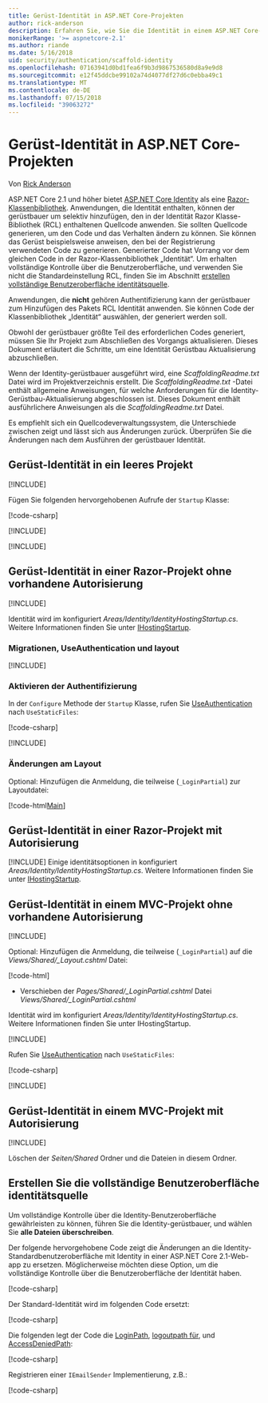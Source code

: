 ```yaml
---
title: Gerüst-Identität in ASP.NET Core-Projekten
author: rick-anderson
description: Erfahren Sie, wie Sie die Identität in einem ASP.NET Core-Projekt zu erstellen.
monikerRange: '>= aspnetcore-2.1'
ms.author: riande
ms.date: 5/16/2018
uid: security/authentication/scaffold-identity
ms.openlocfilehash: 07163941d0bd1fea6f9b3d9867536580d8a9e9d8
ms.sourcegitcommit: e12f45ddcbe99102a74d4077df27d6c0ebba49c1
ms.translationtype: MT
ms.contentlocale: de-DE
ms.lasthandoff: 07/15/2018
ms.locfileid: "39063272"
---
```

# <a name="scaffold-identity-in-aspnet-core-projects"></a>Gerüst-Identität in ASP.NET Core-Projekten

Von [Rick Anderson](https://twitter.com/RickAndMSFT)

ASP.NET Core 2.1 und höher bietet [ASP.NET Core Identity](xref:security/authentication/identity) als eine [Razor-Klassenbibliothek](xref:razor-pages/ui-class). Anwendungen, die Identität enthalten, können der gerüstbauer um selektiv hinzufügen, den in der Identität Razor Klasse-Bibliothek (RCL) enthaltenen Quellcode anwenden. Sie sollten Quellcode generieren, um den Code und das Verhalten ändern zu können. Sie können das Gerüst beispielsweise anweisen, den bei der Registrierung verwendeten Code zu generieren. Generierter Code hat Vorrang vor dem gleichen Code in der Razor-Klassenbibliothek „Identität“. Um erhalten vollständige Kontrolle über die Benutzeroberfläche, und verwenden Sie nicht die Standardeinstellung RCL, finden Sie im Abschnitt [erstellen vollständige Benutzeroberfläche identitätsquelle](#full).

Anwendungen, die **nicht** gehören Authentifizierung kann der gerüstbauer zum Hinzufügen des Pakets RCL Identität anwenden. Sie können Code der Klassenbibliothek „Identität“ auswählen, der generiert werden soll.

Obwohl der gerüstbauer größte Teil des erforderlichen Codes generiert, müssen Sie Ihr Projekt zum Abschließen des Vorgangs aktualisieren. Dieses Dokument erläutert die Schritte, um eine Identität Gerüstbau Aktualisierung abzuschließen.

Wenn der Identity-gerüstbauer ausgeführt wird, eine *ScaffoldingReadme.txt* Datei wird im Projektverzeichnis erstellt. Die *ScaffoldingReadme.txt* -Datei enthält allgemeine Anweisungen, für welche Anforderungen für die Identity-Gerüstbau-Aktualisierung abgeschlossen ist. Dieses Dokument enthält ausführlichere Anweisungen als die *ScaffoldingReadme.txt* Datei.

Es empfiehlt sich ein Quellcodeverwaltungssystem, die Unterschiede zwischen zeigt und lässt sich aus Änderungen zurück. Überprüfen Sie die Änderungen nach dem Ausführen der gerüstbauer Identität.

## <a name="scaffold-identity-into-an-empty-project"></a>Gerüst-Identität in ein leeres Projekt

[!INCLUDE[](~/includes/scaffold-identity/id-scaffold-dlg.md)]

Fügen Sie folgenden hervorgehobenen Aufrufe der `Startup` Klasse:

[!code-csharp[](scaffold-identity/sample/StartupEmpty.cs?name=snippet1&highlight=5,20-23)]

[!INCLUDE[](~/includes/scaffold-identity/hsts.md)]

[!INCLUDE[](~/includes/scaffold-identity/migrations.md)]

## <a name="scaffold-identity-into-a-razor-project-without-existing-authorization"></a>Gerüst-Identität in einer Razor-Projekt ohne vorhandene Autorisierung

<!--
set projNam=RPnoAuth
set projType=razor
set version=2.1.0

dotnet new %projType% -o %projNam%
cd %projNam%
dotnet add package Microsoft.VisualStudio.Web.CodeGeneration.Design -v %version%
dotnet restore
dotnet aspnet-codegenerator identity --useDefaultUI
dotnet ef migrations add CreateIdentitySchema
dotnet ef database update
-->

[!INCLUDE[](~/includes/scaffold-identity/id-scaffold-dlg.md)]

Identität wird im konfiguriert *Areas/Identity/IdentityHostingStartup.cs*. Weitere Informationen finden Sie unter [IHostingStartup](xref:fundamentals/configuration/platform-specific-configuration).

<a name="efm"></a>

### <a name="migrations-useauthentication-and-layout"></a>Migrationen, UseAuthentication und layout

[!INCLUDE[](~/includes/scaffold-identity/migrations.md)]

<a name="useauthentication"></a>

### <a name="enable-authentication"></a>Aktivieren der Authentifizierung

In der `Configure` Methode der `Startup` Klasse, rufen Sie [UseAuthentication](https://docs.microsoft.com/en-us/dotnet/api/microsoft.aspnetcore.builder.authappbuilderextensions.useauthentication?view=aspnetcore-2.0#Microsoft_AspNetCore_Builder_AuthAppBuilderExtensions_UseAuthentication_Microsoft_AspNetCore_Builder_IApplicationBuilder_) nach `UseStaticFiles`:

[!code-csharp[](scaffold-identity/sample/StartupRPnoAuth.cs?name=snippet1&highlight=29)]

[!INCLUDE[](~/includes/scaffold-identity/hsts.md)]

### <a name="layout-changes"></a>Änderungen am Layout

Optional: Hinzufügen die Anmeldung, die teilweise (`_LoginPartial`) zur Layoutdatei:

[!code-html[Main](scaffold-identity/sample/_Layout.cshtml?highlight=37)]

## <a name="scaffold-identity-into-a-razor-project-with-authorization"></a>Gerüst-Identität in einer Razor-Projekt mit Autorisierung

<!--
Use >=2.1: dotnet new webapp -au Individual -o RPauth
Use = 2.0: dotnet new razor -au Individual -o RPauth
cd RPauth
dotnet add package Microsoft.VisualStudio.Web.CodeGeneration.Design
dotnet restore
dotnet aspnet-codegenerator identity -dc RPauth.Data.ApplicationDbContext --files Account.Register

[!INCLUDE[](~/includes/webapp-alias-notice.md)]
-->

[!INCLUDE[](~/includes/scaffold-identity/id-scaffold-dlg-auth.md)] Einige identitätsoptionen in konfiguriert *Areas/Identity/IdentityHostingStartup.cs*. Weitere Informationen finden Sie unter [IHostingStartup](xref:fundamentals/configuration/platform-specific-configuration).

## <a name="scaffold-identity-into-an-mvc-project-without-existing-authorization"></a>Gerüst-Identität in einem MVC-Projekt ohne vorhandene Autorisierung

<!--
set projNam=MvcNoAuth
set projType=mvc
set version=2.1.0

dotnet new %projType% -o %projNam%
cd %projNam%
dotnet add package Microsoft.VisualStudio.Web.CodeGeneration.Design -v %version%
dotnet restore
dotnet aspnet-codegenerator identity --useDefaultUI
dotnet ef migrations add CreateIdentitySchema
dotnet ef database update
-->

[!INCLUDE[](~/includes/scaffold-identity/id-scaffold-dlg.md)]

Optional: Hinzufügen die Anmeldung, die teilweise (`_LoginPartial`) auf die *Views/Shared/_Layout.cshtml* Datei:

[!code-html[](scaffold-identity/sample/_LayoutMvc.cshtml?highlight=37)]

* Verschieben der *Pages/Shared/_LoginPartial.cshtml* Datei *Views/Shared/_LoginPartial.cshtml*

Identität wird im konfiguriert *Areas/Identity/IdentityHostingStartup.cs*. Weitere Informationen finden Sie unter IHostingStartup.

[!INCLUDE[](~/includes/scaffold-identity/migrations.md)]

Rufen Sie [UseAuthentication](https://docs.microsoft.com/en-us/dotnet/api/microsoft.aspnetcore.builder.authappbuilderextensions.useauthentication?view=aspnetcore-2.0#Microsoft_AspNetCore_Builder_AuthAppBuilderExtensions_UseAuthentication_Microsoft_AspNetCore_Builder_IApplicationBuilder_) nach `UseStaticFiles`:

[!code-csharp[](scaffold-identity/sample/StartupMvcNoAuth.cs?name=snippet1&highlight=23)]

[!INCLUDE[](~/includes/scaffold-identity/hsts.md)]

## <a name="scaffold-identity-into-an-mvc-project-with-authorization"></a>Gerüst-Identität in einem MVC-Projekt mit Autorisierung

<!--
dotnet new mvc -au Individual -o MvcAuth
cd MvcAuth
dotnet add package Microsoft.VisualStudio.Web.CodeGeneration.Design
dotnet restore
dotnet aspnet-codegenerator identity -dc MvcAuth.Data.ApplicationDbContext --files Account.Register
-->

[!INCLUDE[](~/includes/scaffold-identity/id-scaffold-dlg-auth.md)]

Löschen der *Seiten/Shared* Ordner und die Dateien in diesem Ordner.

<a name="full"></a>

## <a name="create-full-identity-ui-source"></a>Erstellen Sie die vollständige Benutzeroberfläche identitätsquelle

Um vollständige Kontrolle über die Identity-Benutzeroberfläche gewährleisten zu können, führen Sie die Identity-gerüstbauer, und wählen Sie **alle Dateien überschreiben**.

Der folgende hervorgehobene Code zeigt die Änderungen an die Identity-Standardbenutzeroberfläche mit Identity in einer ASP.NET Core 2.1-Web-app zu ersetzen. Möglicherweise möchten diese Option, um die vollständige Kontrolle über die Benutzeroberfläche der Identität haben.

[!code-csharp[](scaffold-identity/sample/StartupFull.cs?name=snippet1&highlight=13-14,17-999)]

Der Standard-Identität wird im folgenden Code ersetzt:

[!code-csharp[](scaffold-identity/sample/StartupFull.cs?name=snippet2)]

Die folgenden legt der Code die [LoginPath](/dotnet/api/microsoft.aspnetcore.authentication.cookies.cookieauthenticationoptions.loginpath), [logoutpath für](/dotnet/api/microsoft.aspnetcore.authentication.cookies.cookieauthenticationoptions.logoutpath), und [AccessDeniedPath](/dotnet/api/microsoft.aspnetcore.authentication.cookies.cookieauthenticationoptions.accessdeniedpath):

[!code-csharp[](scaffold-identity/sample/StartupFull.cs?name=snippet3)]

Registrieren einer `IEmailSender` Implementierung, z.B.:

[!code-csharp[](scaffold-identity/sample/StartupFull.cs?name=snippet4)]
